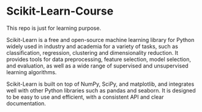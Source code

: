# Scikit-Learn-Course

This repo is just for learning purpose.

Scikit-Learn is a free and open-source machine learning library for Python widely used in industry and academia for a variety of tasks, such as classification, regression, clustering and dimensionality reduction. It provides tools for data preprocessing, feature selection, model selection, and evaluation, as well as a wide range of supervised and unsupervised learning algorithms. 

Scikit-Learn is built on top of NumPy, SciPy, and matplotlib, and integrates well with other Python libraries such as pandas and seaborn. It is designed to be easy to use and efficient, with a consistent API and clear documentation.
